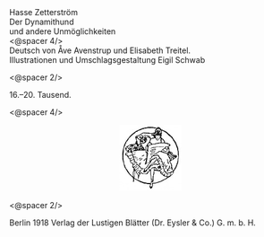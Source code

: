 <div class="title2">Hasse Zetterström</div>
<div class="title1">Der Dynamithund</div>
<div class="title2">und andere Unmöglichkeiten</div>
<@spacer 4/>
<div class="centered">Deutsch von Åve Avenstrup und Elisabeth Treitel.</div>
<div class="centered">Illustrationen und Umschlagsgestaltung Eigil Schwab</div>

<@spacer 2/>

<div class="centered">16.–20. Tausend.</div>

<@spacer 4/>

<div class="img" style="text-align: center;"><img src="img01.jpg"/></div>

<@spacer 2/>

<div class="copyright">Berlin 1918
Verlag der Lustigen Blätter
(Dr. Eysler &amp; Co.) G. m. b. H.</div>

